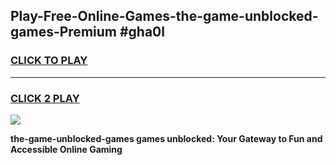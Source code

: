 
## Play-Free-Online-Games-the-game-unblocked-games-Premium #gha0l
<h3>
<a href="https://premium.freeplayer.one?title=the-game-unblocked-games&ref=8M">CLICK TO PLAY</a></h3>
<hr>

<h3>
<a href="https://premium.freeplayer.one?title=the-game-unblocked-games&ref=8M">CLICK 2 PLAY</a>
  
</h3>

<a href="https://premium.freeplayer.one?title=the-game-unblocked-games&ref=8M"><img src="https://clearcache.store/games.png"></a>


**the-game-unblocked-games games unblocked: Your Gateway to Fun and Accessible Online Gaming**
